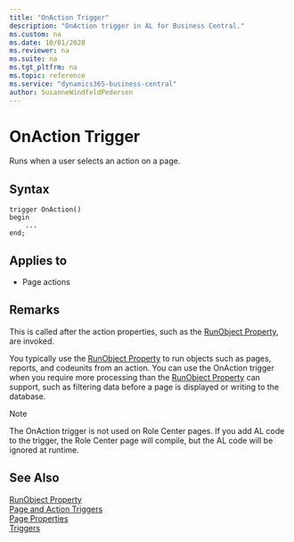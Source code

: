 ```yaml
---
title: "OnAction Trigger"
description: "OnAction trigger in AL for Business Central."
ms.custom: na
ms.date: 10/01/2020
ms.reviewer: na
ms.suite: na
ms.tgt_pltfrm: na
ms.topic: reference
ms.service: "dynamics365-business-central"
author: SusanneWindfeldPedersen
---
```


# OnAction Trigger

Runs when a user selects an action on a page.  

## Syntax  

```AL
trigger OnAction()
begin
    ...
end;
```

## Applies to  

- Page actions  

## Remarks

This is called after the action properties, such as the [RunObject Property](../properties/devenv-runobject-property.md), are invoked.  

You typically use the [RunObject Property](../properties/devenv-runobject-property.md) to run objects such as pages, reports, and codeunits from an action. You can use the OnAction trigger when you require more processing than the [RunObject Property](../properties/devenv-runobject-property.md) can support, such as filtering data before a page is displayed or writing to the database.  

> [!NOTE]  
> The OnAction trigger is not used on Role Center pages. If you add AL code to the trigger, the Role Center page will compile, but the AL code will be ignored at runtime.  

## See Also

[RunObject Property](../properties/devenv-runobject-property.md)  
[Page and Action Triggers](devenv-page-and-action-triggers.md)  
[Page Properties](../properties/devenv-properties.md)  
[Triggers](devenv-triggers.md)